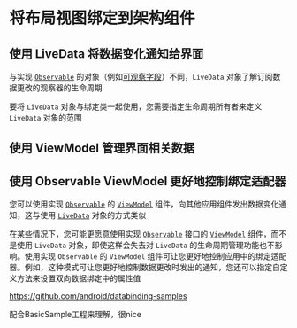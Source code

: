 # 将布局视图绑定到架构组件

## 使用 LiveData 将数据变化通知给界面

与实现 [`Observable`](https://developer.android.com/reference/androidx/databinding/Observable) 的对象（例如[可观察字段](https://developer.android.com/topic/libraries/data-binding/observability#observable_fields)）不同，`LiveData` 对象了解订阅数据更改的观察器的生命周期

要将 `LiveData` 对象与绑定类一起使用，您需要指定生命周期所有者来定义 `LiveData` 对象的范围

## 使用 ViewModel 管理界面相关数据

## 使用 Observable ViewModel 更好地控制绑定适配器

您可以使用实现 [`Observable`](https://developer.android.com/reference/androidx/databinding/Observable) 的 [`ViewModel`](https://developer.android.com/reference/androidx/lifecycle/ViewModel) 组件，向其他应用组件发出数据变化通知，这与使用 [`LiveData`](https://developer.android.com/reference/androidx/lifecycle/LiveData) 对象的方式类似

在某些情况下，您可能更愿意使用实现 [`Observable`](https://developer.android.com/reference/androidx/databinding/Observable) 接口的 [`ViewModel`](https://developer.android.com/reference/androidx/lifecycle/ViewModel) 组件，而不是使用 `LiveData` 对象，即使这样会失去对 `LiveData` 的生命周期管理功能也不影响。使用实现 `Observable` 的 `ViewModel` 组件可让您更好地控制应用中的绑定适配器。例如，这种模式可让您更好地控制数据更改时发出的通知，您还可以指定自定义方法来设置双向数据绑定中的属性值



https://github.com/android/databinding-samples

配合BasicSample工程来理解，很nice